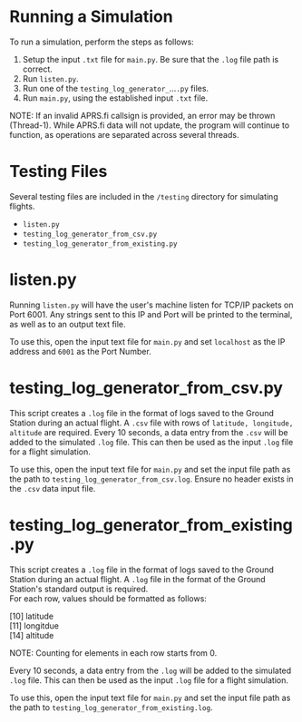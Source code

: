 # Running a Simulation #

To run a simulation, perform the steps as follows:

1. Setup the input `.txt` file for `main.py`. Be sure that the `.log` file path is correct.
2. Run `listen.py`.
3. Run one of the `testing_log_generator_`...`.py` files.
4. Run `main.py`, using the established input `.txt` file.

NOTE: If an invalid APRS.fi callsign is provided, an error may be thrown (Thread-1).
While APRS.fi data will not update, the program will continue to function, as operations are separated across several threads.

# Testing Files #

Several testing files are included in the `/testing` directory for simulating flights.

- `listen.py`
- `testing_log_generator_from_csv.py`
- `testing_log_generator_from_existing.py`

# listen.py #

Running `listen.py` will have the user's machine listen for TCP/IP packets on Port 6001.
Any strings sent to this IP and Port will be printed to the terminal, as well as to an output text file.

To use this, open the input text file for `main.py` and set `localhost` as the IP address and `6001` as the Port Number.

# testing_log_generator_from_csv.py #

This script creates a `.log` file in the format of logs saved to the Ground Station during an actual flight.
A `.csv` file with rows of `latitude, longitude, altitude` are required.
Every 10 seconds, a data entry from the `.csv` will be added to the simulated `.log` file.
This can then be used as the input `.log` file for a flight simulation.

To use this, open the input text file for `main.py` and set the input file path as the path to `testing_log_generator_from_csv.log`.
Ensure no header exists in the `.csv` data input file.

# testing_log_generator_from_existing.py #

This script creates a `.log` file in the format of logs saved to the Ground Station during an actual flight.
A `.log` file in the format of the Ground Station's standard output is required.
<br/>
For each row, values should be formatted as follows:

[10] latitude <br/>
[11] longitdue <br/>
[14] altitude

NOTE: Counting for elements in each row starts from 0.

Every 10 seconds, a data entry from the `.log` will be added to the simulated `.log` file.
This can then be used as the input `.log` file for a flight simulation.

To use this, open the input text file for `main.py` and set the input file path as the path to `testing_log_generator_from_existing.log`.
